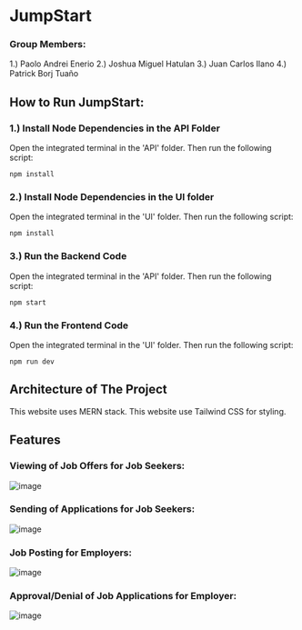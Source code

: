 # JumpStart
### Group Members:
1.) Paolo Andrei Enerio
2.) Joshua Miguel Hatulan
3.) Juan Carlos Ilano
4.) Patrick Borj Tuaño
## How to Run JumpStart:
### 1.) Install Node Dependencies in the API Folder
Open the integrated terminal in the 'API' folder. Then run the following script:
```
npm install
```
### 2.) Install Node Dependencies in the UI folder
Open the integrated terminal in the 'UI' folder. Then run the following script:
```
npm install
```
### 3.) Run the Backend Code
Open the integrated terminal in the 'API' folder. Then run the following script:
```
npm start
```
### 4.) Run the Frontend Code
Open the integrated terminal in the 'UI' folder. Then run the following script:
```
npm run dev
```
## Architecture of The Project
This website uses MERN stack. This website use Tailwind CSS for styling.
## Features
### Viewing of Job Offers for Job Seekers:
![image](https://github.com/eneriopaolo/JumpStart/assets/154643110/3fe54e01-9472-4d5b-988d-81c795e126d9)

### Sending of Applications for Job Seekers:
![image](https://github.com/eneriopaolo/JumpStart/assets/154643110/4f84ad96-9258-42f7-a608-70db78dee281)

### Job Posting for Employers:
![image](https://github.com/eneriopaolo/JumpStart/assets/154643110/19043964-7b0b-4cdf-9a67-3d5485436976)

### Approval/Denial of Job Applications for Employer:
![image](https://github.com/eneriopaolo/JumpStart/assets/154643110/a6802767-d65e-4e42-8525-7fa294310b57)
